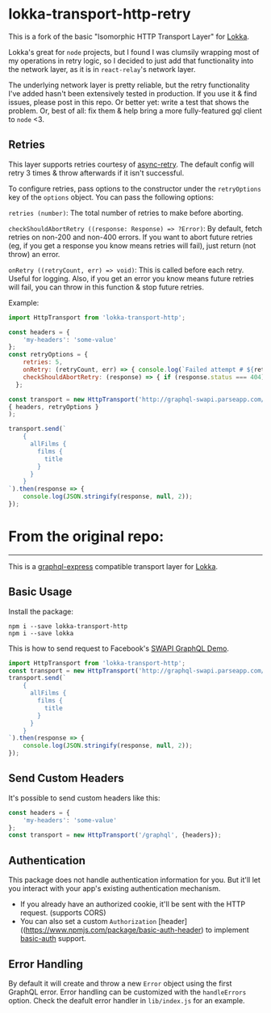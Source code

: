 # lokka-transport-http-retry
This is a fork of the basic "Isomorphic HTTP Transport Layer" for [Lokka](https://github.com/kadirahq/lokka). 

Lokka's great for `node` projects, but I found I was clumsily wrapping most of my operations in retry logic, so I decided to just add that functionality into the network layer, as it is in `react-relay`'s network layer. 

The underlying network layer is pretty reliable, but the retry functionality I've added hasn't been extensively tested in production. If you use it & find issues, please post in this repo.  Or better yet: write a test that shows the problem.  Or, best of all: fix them & help bring a more fully-featured gql client to `node` <3.

## Retries

This layer supports retries courtesy of [async-retry](https://github.com/zeit/async-retry). The default config will retry 3 times & throw afterwards if it isn't successful. 

To configure retries, pass options to the constructor under the `retryOptions` key of the `options` object. You can pass the following options:


`retries (number)`: The total number of retries to make before aborting.

`checkShouldAbortRetry ((response: Response) => ?Error)`: By default, fetch retries on non-200 and non-400 errors. If you want to abort future retries (eg, if you get a response you know means retries will fail), just return (not throw) an error.

`onRetry ((retryCount, err) => void)`: This is called before each retry. Useful for logging.  Also, if you get an error you know means future retries will fail, you can throw in this function & stop future retries. 


Example:
```js
import HttpTransport from 'lokka-transport-http';

const headers = {
    'my-headers': 'some-value'
};
const retryOptions = {
    retries: 5,
    onRetry: (retryCount, err) => { console.log(`Failed attempt # ${retryCount} with message: ${err.message}`) },
    checkShouldAbortRetry: (response) => { if (response.status === 404) throw new Error('404! aborting retries.')}
  };

const transport = new HttpTransport('http://graphql-swapi.parseapp.com/', 
{ headers, retryOptions }
);

transport.send(`
    {
      allFilms {
        films {
          title
        }
      }
    }
`).then(response => {
    console.log(JSON.stringify(response, null, 2));
});

```



# From the original repo: 
---

This is a [graphql-express](https://github.com/graphql/express-graphql) compatible transport layer for [Lokka](https://github.com/kadirahq/lokka).

## Basic Usage

Install the package:

```
npm i --save lokka-transport-http
npm i --save lokka
```

This is how to send request to Facebook's [SWAPI GraphQL Demo](http://graphql-swapi.parseapp.com/).

```js
import HttpTransport from 'lokka-transport-http';
const transport = new HttpTransport('http://graphql-swapi.parseapp.com/');
transport.send(`
    {
      allFilms {
        films {
          title
        }
      }
    }
`).then(response => {
    console.log(JSON.stringify(response, null, 2));
});
```

## Send Custom Headers

It's possible to send custom headers like this:

```js
const headers = {
    'my-headers': 'some-value'
};
const transport = new HttpTransport('/graphql', {headers});
```

## Authentication

This package does not handle authentication information for you. But it'll let you interact with your app's existing authentication mechanism.

* If you already have an authorized cookie, it'll be sent with the HTTP request. (supports CORS)
* You can also set a custom `Authorization` [header]((https://www.npmjs.com/package/basic-auth-header) to implement [basic-auth](https://www.npmjs.com/package/basic-auth) support.

## Error Handling

By default it will create and throw a new `Error` object using the first GraphQL error. Error handling can be customized with the `handleErrors` option. Check the deafult error handler in `lib/index.js` for an example.


